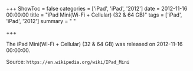 +++
ShowToc = false
categories = ['iPad', 'iPad', '2012']
date = 2012-11-16 00:00:00
title = "iPad Mini(Wi-Fi + Cellular) (32 & 64 GB)"
tags = ['iPad', 'iPad', '2012']
summary = " "

+++

The iPad Mini(Wi-Fi + Cellular) (32 & 64 GB) was released on 2012-11-16 00:00:00.

Source: `https://en.wikipedia.org/wiki/IPad_Mini`


